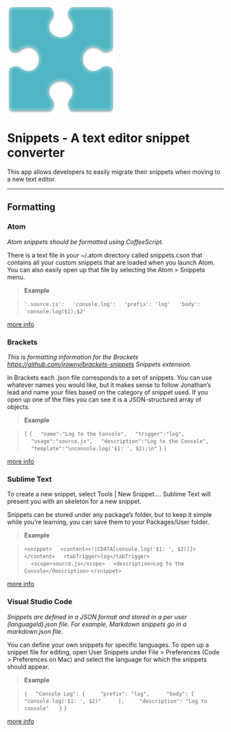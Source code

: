 ![alt text](https://github.com/Brandon225/snippet_converter/blob/master/img/logo.png "reimagin8d")

# Snippets - A text editor snippet converter

This app allows developers to easily migrate their snippets when moving to a new text editor.

----------

## Formatting

### Atom
*Atom snippets should be formatted using CoffeeScript.*

There is a text file in your ~/.atom directory called snippets.cson that contains all your custom snippets that are loaded when you launch Atom. You can also easily open up that file by selecting the Atom > Snippets menu.

>**Example**

>```'.source.js':```
>&nbsp;&nbsp;&nbsp;&nbsp;```'console.log':```
>&nbsp;&nbsp;&nbsp;&nbsp;```'prefix': 'log'```
>&nbsp;&nbsp;&nbsp;&nbsp;```'body': 'console.log($1);$2'```

[more info](http://flight-manual.atom.io/using-atom/sections/snippets/)

### Brackets
*This is formatting information for the Brackets https://github.com/jrowny/brackets-snippets Snippets extension.*

In Brackets each .json file corresponds to a set of snippets. You can use whatever names you would like, but it makes sense to follow Jonathan’s lead and name your files based on the category of snippet used. If you open up one of the files you can see it is a JSON-structured array of objects.

>**Example**

>```[```
> ```{```
>&nbsp;&nbsp;&nbsp;&nbsp;```"name":"Log to the Console",```
>&nbsp;&nbsp;&nbsp;&nbsp;```"trigger":"log",```
>&nbsp;&nbsp;&nbsp;&nbsp;```"usage":"source.js",```
>&nbsp;&nbsp;&nbsp;&nbsp;```"description":"Log to the Console",```
>&nbsp;&nbsp;&nbsp;&nbsp;```"template":"\nconsole.log('$1: ', $2);\n"```
>```}```
>```]```

[more info](http://blog.brackets.io/2012/12/19/snippets-brackets-extension/?lang=en)

### Sublime Text
To create a new snippet, select Tools | New Snippet…. Sublime Text will present you with an skeleton for a new snippet.

Snippets can be stored under any package’s folder, but to keep it simple while you’re learning, you can save them to your Packages/User folder.

>**Example**

>```<snippet>```
>&nbsp;&nbsp;&nbsp;&nbsp;```<content><![CDATA[console.log('$1: ', $2)]]></content>```
>&nbsp;&nbsp;&nbsp;&nbsp;```<tabTrigger>log</tabTrigger>```
>&nbsp;&nbsp;&nbsp;&nbsp;```<scope>source.js</scope>```
>&nbsp;&nbsp;&nbsp;&nbsp;```<description>Log to the Console</description>```
>```</snippet>```

[more info](http://sublimetext.info/docs/en/extensibility/snippets.html)

### Visual Studio Code
*Snippets are defined in a JSON format and stored in a per user (languageId).json file. For example, Markdown snippets go in a markdown.json file.*

You can define your own snippets for specific languages. To open up a snippet file for editing, open User Snippets under File > Preferences (Code > Preferences on Mac) and select the language for which the snippets should appear.

>**Example**

> ```{```
> &nbsp;&nbsp;&nbsp;&nbsp;```"Console Log": {```
> &nbsp;&nbsp;&nbsp;&nbsp;&nbsp;&nbsp;&nbsp;&nbsp;```"prefix": "log",```
>&nbsp;&nbsp;&nbsp;&nbsp;&nbsp;&nbsp;&nbsp;&nbsp; ```"body": [```
>&nbsp;&nbsp;&nbsp;&nbsp;&nbsp;&nbsp;&nbsp;&nbsp;&nbsp;&nbsp;&nbsp;&nbsp; ```"console.log('$1: ', $2)"```
>&nbsp;&nbsp;&nbsp;&nbsp;&nbsp;&nbsp;&nbsp;&nbsp; ```],```
> &nbsp;&nbsp;&nbsp;&nbsp;&nbsp;&nbsp;&nbsp;&nbsp;```"description": "Log to console"```
>&nbsp;&nbsp;&nbsp;&nbsp; ```}```
>```}```

[more info](https://code.visualstudio.com/docs/editor/userdefinedsnippets)
